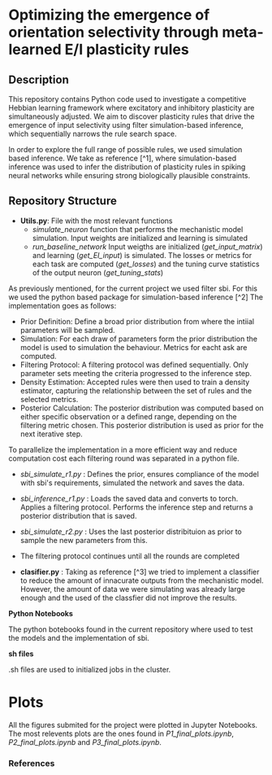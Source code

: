 # Optimizing the emergence of orientation selectivity through meta-learned E/I plasticity rules

## Description
This repository contains Python code used to investigate a competitive Hebbian learning framework where excitatory and inhibitory plasticity are simultaneously adjusted. We aim to discover plasticity rules that drive the emergence of input selectivity using filter simulation-based inference, which sequentially narrows the rule search space. 

In order to explore the full range of possible rules, we used simulation based inference. We take as reference [^1], where simulation-based inference was used to infer the distribution of plasticity rules in spiking neural networks while ensuring strong biologically plausible constraints. 


## Repository Structure

* **Utils.py**: File with the most relevant functions
  * *simulate_neuron* function that performs the mechanistic model simulation. Input weights are initialized and learning is simulated
  *  *run_baseline_network* Input weigths are initialized (*get_input_matrix*) and learning (*get_EI_input*) is simulated. The losses or metrics for each task are computed (*get_losses*) and the tuning curve statistics of the output neuron (*get_tuning_stats*)

As previously mentioned, for the current project we used filter sbi. For this we used the python based package for simulation-based inference [^2] The implementation goes as follows:
  * Prior Definition: Define a broad prior distribution from where the intiial parameters will be sampled.
  * Simulation: For each draw of parameters form the prior distribution the model is used to simulation the behaviour. Metrics for eacht ask are computed.
  * Filtering Protocol: A filtering protocol was defined sequentially. Only parameter
sets meeting the criteria progressed to the inference step.
* Density Estimation: Accepted rules were then used to train a density estimator,
capturing the relationship between the set of rules and the selected metrics.
* Posterior Calculation: The posterior distribution was computed based on either specific observation or a defined range, depending on the filtering metric chosen. This posterior distribution is used as prior for the next iterative step. 

To parallelize the implementation in a more efficient way and reduce computation cost each filtering round was separated in a python file. 
* *sbi_simulate_r1.py* : Defines the prior, ensures compliance of the model with sbi's requirements, simulated the network and saves the data.
*  *sbi_inference_r1.py* : Loads the saved data and converts to torch. Applies a filtering protocol. Performs the inference step and returns a posterior distribution that is saved.
*  *sbi_simulate_r2.py* : Uses the last posterior distribituion as prior to sample the new parameters from this.
*  The filtering protocol continues until all the rounds are completed

* **clasifier.py** : Taking as reference [^3] we tried to implement a classifier to reduce the amount of innacurate outputs from the mechanistic model. However, the amount of data we were simulating was already large enough and the used of the classfier did not improve the results.

**Python Notebooks**

The python botebooks found in the current repository where used to test the models and the implementation of sbi.

**sh files**

.sh files are used to initialized jobs in the cluster. 

# Plots
All the figures submited for the project were plotted in Jupyter Notebooks. The most relevents plots are the ones found in *P1_final_plots.ipynb*, *P2_final_plots.ipynb* and *P3_final_plots.ipynb*. 

### References
